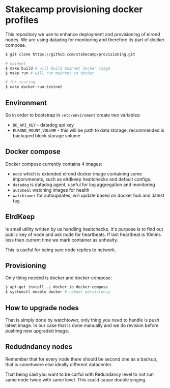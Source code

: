 # Stakecamp provisioning docker profiles

This repository we use to enhance deployment and provisioning of elrond nodes. We are using datadog for monitoring and therefore its part of docker compose.


```bash
$ git clone https://github.com/stakecamp/provisioning.git

# mainnet
$ make build # will build mainnet docker image
$ make run # will run mainnet in docker

# for testing
$ make docker-run-testnet 
```

## Environment

So in order to bootstrap in `/etc/enviroment` create two variables:

- `DD_API_KEY` - datadog api key
- `ELROND_MOUNT_VOLUME` - this will be path to data storage, recommended is backuped block storage volume

## Docker compose

Docker compose currently contains 4 images:

- `node` which is extended elrond docker image containing some imporvmenets, such as elrdkeep healtchecks and default configs.
- `datadog` is datadog agent, useful for log aggregation and monitoring
- `autoheal` watching images for health
- `watchtower` for autoupdates, will update based on docker hub and :latest tag.


## ElrdKeep

Is small utility written by us handling healtchecks.
It's purpose is to find out public key of node and ask node for heartbeats. If last heartbeat is 10mins less then current time we mark container as unhealty.

This is useful for being sure node replies to network.


## Provisioning

Only thing needed is docker and docker-compose:

```bash
$ apt-get install -y docker.io docker-compose
$ systemctl enable docker # reboot persistency
```

## How to upgrade nodes

That is simply done by watchtower, only thing you need to handle is push latest image.
In our case that is done manually and we do revision before pushing new upgraded image.


## Redudndancy nodes

Remember that for every node there should be second one as a backup, that is somehwere else
ideally different datacenter.

That being said you want to be carful with Redundancy level to not run same node twice with same level.
This could cause double singing.
